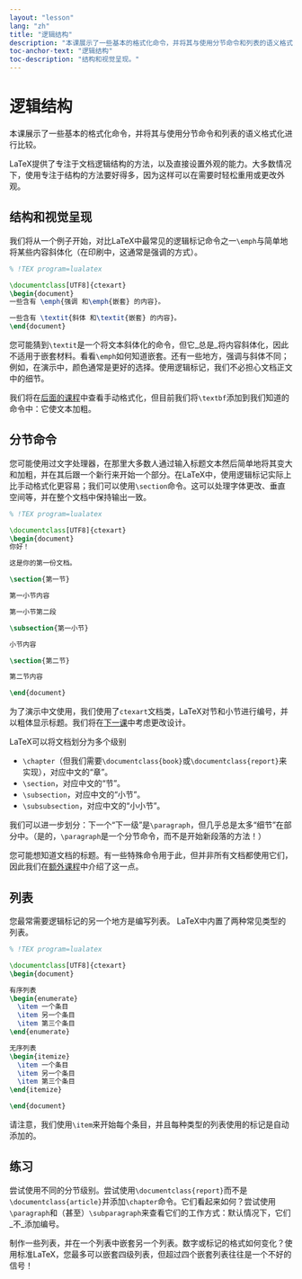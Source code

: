 ```yaml
---
layout: "lesson"
lang: "zh"
title: "逻辑结构"
description: "本课展示了一些基本的格式化命令，并将其与使用分节命令和列表的语义格式化进行比较。"
toc-anchor-text: "逻辑结构"
toc-description: "结构和视觉呈现。"
---
```


# 逻辑结构

<span
  class="summary">本课展示了一些基本的格式化命令，并将其与使用分节命令和列表的语义格式化进行比较。</span>

LaTeX提供了专注于文档逻辑结构的方法，以及直接设置外观的能力。大多数情况下，使用专注于结构的方法要好得多，因为这样可以在需要时轻松重用或更改外观。

## 结构和视觉呈现

我们将从一个例子开始，对比LaTeX中最常见的逻辑标记命令之一`\emph`与简单地将某些内容斜体化（在印刷中，这通常是强调的方式）。

```latex
% !TEX program=lualatex

\documentclass[UTF8]{ctexart}
\begin{document}
一些含有 \emph{强调 和\emph{嵌套} 的内容}。

一些含有 \textit{斜体 和\textit{嵌套} 的内容}。
\end{document}
```

您可能猜到`\textit`是一个将文本斜体化的命令，但它_总是_将内容斜体化，因此不适用于嵌套材料。看看`\emph`如何知道嵌套。还有一些地方，强调与斜体不同；例如，在演示中，颜色通常是更好的选择。使用逻辑标记，我们不必担心文档正文中的细节。

我们将在[后面的课程](lesson-11)中查看手动格式化，但目前我们将`\textbf`添加到我们知道的命令中：它使文本加粗。

## 分节命令

您可能使用过文字处理器，在那里大多数人通过输入标题文本然后简单地将其变大和加粗，并在其后跟一个新行来开始一个部分。在LaTeX中，使用逻辑标记实际上比手动格式化更容易；我们可以使用`\section`命令。这可以处理字体更改、垂直空间等，并在整个文档中保持输出一致。

```latex
% !TEX program=lualatex

\documentclass[UTF8]{ctexart}
\begin{document}
你好！

这是你的第一份文档。

\section{第一节}

第一小节内容

第一小节第二段

\subsection{第一小节}

小节内容

\section{第二节}

第二节内容

\end{document}
```

为了演示中文使用，我们使用了`ctexart`文档类，LaTeX对节和小节进行编号，并以粗体显示标题。我们将在[下一课](lesson-05)中考虑更改设计。

LaTeX可以将文档划分为多个级别

- `\chapter`（但我们需要`\documentclass{book}`或`\documentclass{report}`来实现），对应中文的“章”。
- `\section`，对应中文的“节”。
- `\subsection`，对应中文的“小节”。
- `\subsubsection`，对应中文的“小小节”。

我们可以进一步划分：下一个“下一级”是`\paragraph`，但几乎总是太多“细节”在部分中。（是的，`\paragraph`是一个分节命令，而不是开始新段落的方法！）

您可能想知道文档的标题。有一些特殊命令用于此，但并非所有文档都使用它们，因此我们在[额外课程](more-04)中介绍了这一点。

## 列表

您最常需要逻辑标记的另一个地方是编写列表。
LaTeX中内置了两种常见类型的列表。

```latex
% !TEX program=lualatex

\documentclass[UTF8]{ctexart}
\begin{document}

有序列表
\begin{enumerate}
  \item 一个条目
  \item 另一个条目
  \item 第三个条目
\end{enumerate}

无序列表
\begin{itemize}
  \item 一个条目
  \item 另一个条目
  \item 第三个条目
\end{itemize}

\end{document}
```

请注意，我们使用`\item`来开始每个条目，并且每种类型的列表使用的标记是自动添加的。

## 练习

尝试使用不同的分节级别。尝试使用`\documentclass{report}`而不是`\documentclass{article}`并添加`\chapter`命令。它们看起来如何？尝试使用`\paragraph`和（甚至）`\subparagraph`来查看它们的工作方式：默认情况下，它们_不_添加编号。

制作一些列表，并在一个列表中嵌套另一个列表。数字或标记的格式如何变化？使用标准LaTeX，您最多可以嵌套四级列表，但超过四个嵌套列表往往是一个不好的信号！
